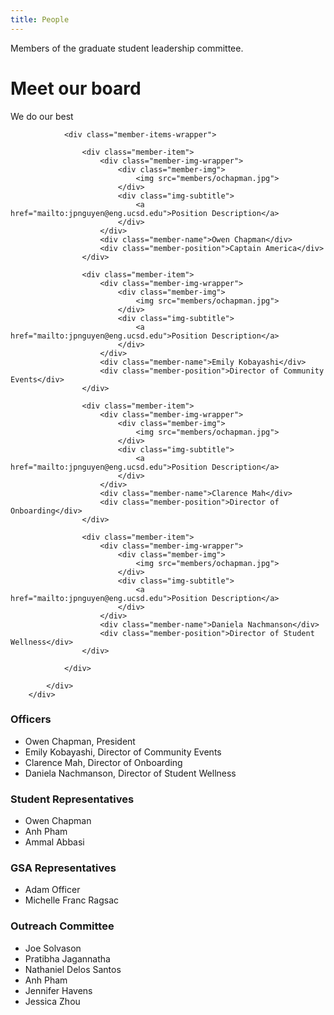 ```yaml
---
title: People
---
```


Members of the graduate student leadership committee.

<div class="content-wrapper">
            <div class="two-row-wrapper">
                <div class="header">
                    <h1>Meet our board</h1>
                    <p>We do our best</p>
                </div>

                <div class="member-items-wrapper">

                    <div class="member-item">
                        <div class="member-img-wrapper">
                            <div class="member-img">
                                <img src="members/ochapman.jpg">
                            </div>
                            <div class="img-subtitle">
                                <a href="mailto:jpnguyen@eng.ucsd.edu">Position Description</a>
                            </div>
                        </div>
                        <div class="member-name">Owen Chapman</div>
                        <div class="member-position">Captain America</div>
                    </div>

                    <div class="member-item">
                        <div class="member-img-wrapper">
                            <div class="member-img">
                                <img src="members/ochapman.jpg">
                            </div>
                            <div class="img-subtitle">
                                <a href="mailto:jpnguyen@eng.ucsd.edu">Position Description</a>
                            </div>
                        </div>
                        <div class="member-name">Emily Kobayashi</div>
                        <div class="member-position">Director of Community Events</div>
                    </div>

                    <div class="member-item">
                        <div class="member-img-wrapper">
                            <div class="member-img">
                                <img src="members/ochapman.jpg">
                            </div>
                            <div class="img-subtitle">
                                <a href="mailto:jpnguyen@eng.ucsd.edu">Position Description</a>
                            </div>
                        </div>
                        <div class="member-name">Clarence Mah</div>
                        <div class="member-position">Director of Onboarding</div>
                    </div>

                    <div class="member-item">
                        <div class="member-img-wrapper">
                            <div class="member-img">
                                <img src="members/ochapman.jpg">
                            </div>
                            <div class="img-subtitle">
                                <a href="mailto:jpnguyen@eng.ucsd.edu">Position Description</a>
                            </div>
                        </div>
                        <div class="member-name">Daniela Nachmanson</div>
                        <div class="member-position">Director of Student Wellness</div>
                    </div>

                </div>

            </div>
        </div>

### Officers
* Owen Chapman, President
* Emily Kobayashi, Director of Community Events
* Clarence Mah, Director of Onboarding
* Daniela Nachmanson, Director of Student Wellness

### Student Representatives
* Owen Chapman
* Anh Pham
* Ammal Abbasi

### GSA Representatives
* Adam Officer
* Michelle Franc Ragsac

### Outreach Committee
* Joe Solvason
* Pratibha Jagannatha
* Nathaniel Delos Santos
* Anh Pham
* Jennifer Havens
* Jessica Zhou

